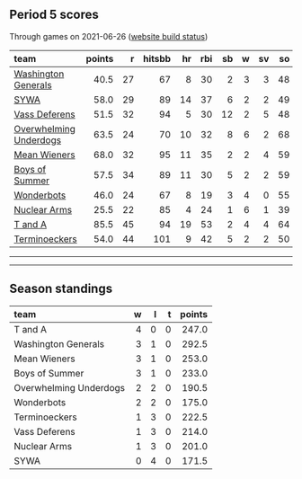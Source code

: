 

## Period 5 scores

Through games on 2021-06-26 ([website build status](https://github.com/brian-bot/pl-site/actions))


|team                                              | points|  r| hitsbb| hr| rbi| sb|  w| sv| so|   era|  whip|
|:-------------------------------------------------|------:|--:|------:|--:|---:|--:|--:|--:|--:|-----:|-----:|
|[Washington Generals](./washingtongenerals)       |   40.5| 27|     67|  8|  30|  2|  3|  3| 48| 2.700| 1.062|
|[SYWA](./sywa)                                    |   58.0| 29|     89| 14|  37|  6|  2|  2| 49| 2.583| 1.043|
|[Vass Deferens](./vassdeferens)                   |   51.5| 32|     94|  5|  30| 12|  2|  5| 48| 3.081| 1.329|
|[Overwhelming Underdogs](./overwhelmingunderdogs) |   63.5| 24|     70| 10|  32|  8|  6|  2| 68| 2.579| 1.028|
|[Mean Wieners](./meanwieners)                     |   68.0| 32|     95| 11|  35|  2|  2|  4| 59| 2.507| 0.964|
|[Boys of Summer](./boysofsummer)                  |   57.5| 34|     89| 11|  30|  5|  2|  2| 59| 2.799| 1.006|
|[Wonderbots](./wonderbots)                        |   46.0| 24|     67|  8|  19|  3|  4|  0| 55| 1.714| 0.929|
|[Nuclear Arms](./nucleararms)                     |   25.5| 22|     85|  4|  24|  1|  6|  1| 39| 3.717| 1.348|
|[T and A](./tanda)                                |   85.5| 45|     94| 19|  53|  2|  4|  4| 64| 1.525| 0.915|
|[Terminoeckers](./terminoeckers)                  |   54.0| 44|    101|  9|  42|  5|  2|  2| 50| 5.918| 1.459|

* * *
* * *

## Season standings


|team                   |  w|  l|  t| points|
|:----------------------|--:|--:|--:|------:|
|T and A                |  4|  0|  0|  247.0|
|Washington Generals    |  3|  1|  0|  292.5|
|Mean Wieners           |  3|  1|  0|  253.0|
|Boys of Summer         |  3|  1|  0|  233.0|
|Overwhelming Underdogs |  2|  2|  0|  190.5|
|Wonderbots             |  2|  2|  0|  175.0|
|Terminoeckers          |  1|  3|  0|  222.5|
|Vass Deferens          |  1|  3|  0|  214.0|
|Nuclear Arms           |  1|  3|  0|  201.0|
|SYWA                   |  0|  4|  0|  171.5|


